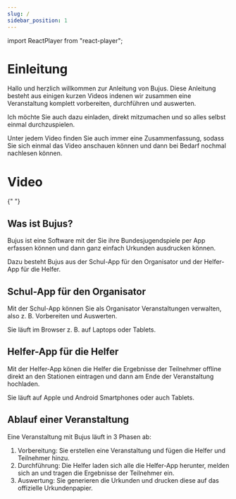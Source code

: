 ```yaml
---
slug: /
sidebar_position: 1
---
```


import ReactPlayer from "react-player";

# Einleitung

Hallo und herzlich willkommen zur Anleitung von Bujus. Diese Anleitung besteht aus einigen kurzen Videos indenen wir zusammen eine Veranstaltung komplett vorbereiten, durchführen und auswerten.

Ich möchte Sie auch dazu einladen, direkt mitzumachen und so alles selbst einmal durchzuspielen.

Unter jedem Video finden Sie auch immer eine Zusammenfassung, sodass Sie sich einmal das Video anschauen können und dann bei Bedarf nochmal nachlesen können.

# Video

<div className="video__wrapper">
  <ReactPlayer
    className="video__player"
    controls
    config={{
      file: {
        attributes: {
          poster:
            "https://uploads-ssl.webflow.com/60cb8d6c93a6a6dfa3b7f245/64345e1514a8f53d8aad199e_school-instructions-video-thumbnail.jpg",
        },
      },
    }}
    height="100%"
    url="https://storage.googleapis.com/files.school-app.bujus.de/school-instructions-v2-compressed.mp4"
    width="100%"
  />
</div>
­{" "}

## Was ist Bujus?

Bujus ist eine Software mit der Sie ihre Bundesjugendspiele per App erfassen können und dann ganz einfach Urkunden ausdrucken können.

Dazu besteht Bujus aus der Schul-App für den Organisator und der Helfer-App für die Helfer.

## Schul-App für den Organisator

Mit der Schul-App können Sie als Organisator Veranstaltungen verwalten, also z. B. Vorbereiten und Auswerten.

Sie läuft im Browser z. B. auf Laptops oder Tablets.

## Helfer-App für die Helfer

Mit der Helfer-App könen die Helfer die Ergebnisse der Teilnehmer offline direkt an den Stationen eintragen und dann am Ende der Veranstaltung hochladen.

Sie läuft auf Apple und Android Smartphones oder auch Tablets.

## Ablauf einer Veranstaltung

Eine Veranstaltung mit Bujus läuft in 3 Phasen ab:

1. Vorbereitung: Sie erstellen eine Veranstaltung und fügen die Helfer und Teilnehmer hinzu.
2. Durchführung: Die Helfer laden sich alle die Helfer-App herunter, melden sich an und tragen die Ergebnisse der Teilnehmer ein.
3. Auswertung: Sie generieren die Urkunden und drucken diese auf das offizielle Urkundenpapier.
